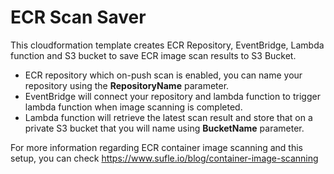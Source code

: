 # ECR Scan Saver

This cloudformation template creates ECR Repository, EventBridge, Lambda function and S3 bucket to save ECR image scan results to S3 Bucket.
- ECR repository which on-push scan is enabled, you can name your repository using the **RepositoryName** parameter.
- EventBridge will connect your repository and lambda function to trigger lambda function when image scanning is completed.
- Lambda function will retrieve the latest scan result and store that on a private S3 bucket that you will name using **BucketName** parameter.

For more information regarding ECR container image scanning and this setup, you can check https://www.sufle.io/blog/container-image-scanning
